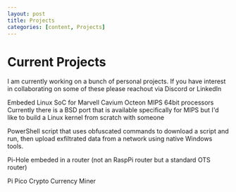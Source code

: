 ```yaml
---
layout: post
title: Projects
categories: [content, Projects]
---
```


# Current Projects
 I am currently working on a bunch of personal projects. If you have interest in collaborating on some of these please reachout via Discord or LinkedIn
 
 Embeded Linux SoC for Marvell Cavium Octeon MIPS 64bit processors
 Currently there is a BSD port that is available specifically for MIPS but I'd like to build a Linux kernel from scratch with someone
 
 PowerShell script that uses obfuscated commands to download a script and run, then upload exfiltrated data from a network using native Windows tools.
 
Pi-Hole embeded in a router (not an RaspPi router but a standard OTS router)

Pi Pico Crypto Currency Miner


